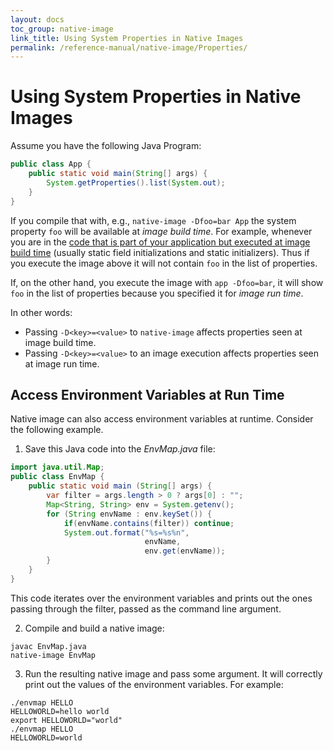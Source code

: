 ```yaml
---
layout: docs
toc_group: native-image
link_title: Using System Properties in Native Images
permalink: /reference-manual/native-image/Properties/
---
```


# Using System Properties in Native Images

Assume you have the following Java Program:
```java
public class App {
    public static void main(String[] args) {
        System.getProperties().list(System.out);
    }
}
```
If you compile that with, e.g., `native-image -Dfoo=bar App` the system property `foo` will be available at *image build time*.
For example, whenever you are in the [code that is part of your application but executed at image build time](http://www.graalvm.org/sdk/javadoc/org/graalvm/nativeimage/ImageInfo.html#inImageBuildtimeCode--) (usually static field initializations and static initializers).
Thus if you execute the image above it will not contain `foo` in the list of properties.

If, on the other hand, you execute the image with `app -Dfoo=bar`, it will show `foo` in the list of properties because you specified it for *image run time*.

In other words:
* Passing `-D<key>=<value>` to `native-image` affects properties seen at image build time.
* Passing `-D<key>=<value>` to an image execution affects properties seen at image run time.

## Access Environment Variables at Run Time

Native image can also access environment variables at runtime.
Consider the following example.

1. Save this Java code into the _EnvMap.java_ file:

  ```java
  import java.util.Map;
  public class EnvMap {
      public static void main (String[] args) {
          var filter = args.length > 0 ? args[0] : "";
          Map<String, String> env = System.getenv();
          for (String envName : env.keySet()) {
              if(envName.contains(filter)) continue;
              System.out.format("%s=%s%n",
                                envName,
                                env.get(envName));
          }
      }
  }
  ```

  This code iterates over the environment variables and prints out the ones passing through the filter, passed as the command line argument.

2. Compile and build a native image:

  ```shell
  javac EnvMap.java
  native-image EnvMap
  ```

3. Run the resulting native image and pass some argument. It will correctly print out the values of the environment variables. For example:

  ```shell
  ./envmap HELLO
  HELLOWORLD=hello world
  export HELLOWORLD="world"
  ./envmap HELLO
  HELLOWORLD=world
  ```

